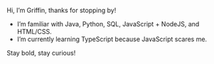Hi, I’m Griffin, thanks for stopping by!
- I’m familiar with Java, Python, SQL, JavaScript + NodeJS, and HTML/CSS.
- I’m currently learning TypeScript because JavaScript scares me.

Stay bold, stay curious!
